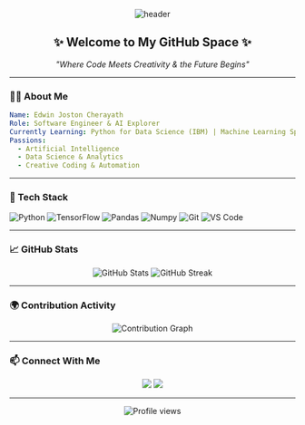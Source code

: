 
<!-- Futuristic GitHub README by ChatGPT -->

<p align="center">
  <img src="https://capsule-render.vercel.app/api?type=waving&color=0d47a1&height=200&section=header&text=Edwin%20Joston%20Cherayath&fontSize=40&fontColor=ffffff&animation=fadeIn" alt="header" />
</p>

<h2 align="center">✨ Welcome to My GitHub Space ✨</h2>
<p align="center"><i>"Where Code Meets Creativity & the Future Begins"</i></p>

---

### 👨‍💻 About Me

```yaml
Name: Edwin Joston Cherayath
Role: Software Engineer & AI Explorer
Currently Learning: Python for Data Science (IBM) | Machine Learning Specialization (Stanford)
Passions:
  - Artificial Intelligence
  - Data Science & Analytics
  - Creative Coding & Automation
```

---

### 🚀 Tech Stack

![Python](https://img.shields.io/badge/-Python-3776AB?style=for-the-badge&logo=python&logoColor=white)
![TensorFlow](https://img.shields.io/badge/-TensorFlow-FF6F00?style=for-the-badge&logo=tensorflow&logoColor=white)
![Pandas](https://img.shields.io/badge/-Pandas-150458?style=for-the-badge&logo=pandas)
![Numpy](https://img.shields.io/badge/-NumPy-013243?style=for-the-badge&logo=numpy)
![Git](https://img.shields.io/badge/-Git-F05032?style=for-the-badge&logo=git&logoColor=white)
![VS Code](https://img.shields.io/badge/-VS%20Code-007ACC?style=for-the-badge&logo=visual-studio-code)

---

### 📈 GitHub Stats

<p align="center">
  <img src="https://github-readme-stats.vercel.app/api?username=edwinjostonc&show_icons=true&theme=tokyonight" alt="GitHub Stats" />
  <img src="https://streak-stats.demolab.com/?user=edwinjostonc&theme=tokyonight" alt="GitHub Streak" />
</p>

---

### 🌍 Contribution Activity

<p align="center">
  <img src="https://github-readme-activity-graph.cyclic.app/graph?username=edwinjostonc&bg_color=0d1117&color=00e7ff&line=00e7ff&point=ffffff&area=true&hide_border=true" alt="Contribution Graph"/>
</p>

---

### 📫 Connect With Me

<p align="center">
  <a href="https://www.linkedin.com/in/edwin-j-cherayath-649540212"><img src="https://img.shields.io/badge/-LinkedIn-blue?style=for-the-badge&logo=linkedin&logoColor=white"/></a>
  <a href="https://instagram.com/edwinjostonc"><img src="https://img.shields.io/badge/-Instagram-E4405F?style=for-the-badge&logo=instagram&logoColor=white"/></a>
</p>

---

<p align="center">
  <img src="https://komarev.com/ghpvc/?username=edwinjostonc&style=flat-square&color=blue" alt="Profile views"/>
</p>

